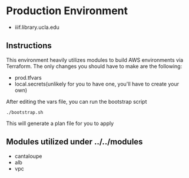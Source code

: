 # Production Environment
* iiif.library.ucla.edu

## Instructions
This environment heavily utilizes modules to build AWS environments via Terraform. The only changes you should have to make are the following:

* prod.tfvars
* local.secrets(unlikely for you to have one, you'll have to create your own)

After editing the vars file, you can run the bootstrap script

```
./bootstrap.sh
```

This will generate a plan file for you to apply

## Modules utilized under ../../modules
* cantaloupe
* alb
* vpc

